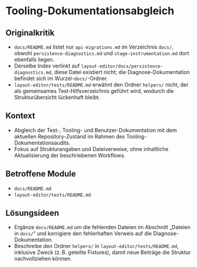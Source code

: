 # Tooling-Dokumentationsabgleich

## Originalkritik
- `docs/README.md` listet nur `api-migrations.md` im Verzeichnis `docs/`, obwohl `persistence-diagnostics.md` und `stage-instrumentation.md` dort ebenfalls liegen.
- Derselbe Index verlinkt auf `layout-editor/docs/persistence-diagnostics.md`, diese Datei existiert nicht; die Diagnose-Dokumentation befindet sich im Wurzel-`docs/`-Ordner.
- `layout-editor/tests/README.md` erwähnt den Ordner `helpers/` nicht, der als gemeinsames Test-Hilfsverzeichnis geführt wird, wodurch die Strukturübersicht lückenhaft bleibt.

## Kontext
- Abgleich der Test-, Tooling- und Benutzer-Dokumentation mit dem aktuellen Repository-Zustand im Rahmen des Tooling-Dokumentationsaudits.
- Fokus auf Strukturangaben und Dateiverweise, ohne inhaltliche Aktualisierung der beschriebenen Workflows.

## Betroffene Module
- `docs/README.md`
- `layout-editor/tests/README.md`

## Lösungsideen
- Ergänze `docs/README.md` um die fehlenden Dateien im Abschnitt „Dateien in `docs/`“ und korrigiere den fehlerhaften Verweis auf die Diagnose-Dokumentation.
- Beschreibe den Ordner `helpers/` in `layout-editor/tests/README.md`, inklusive Zweck (z. B. geteilte Fixtures), damit neue Beiträge die Struktur nachvollziehen können.
